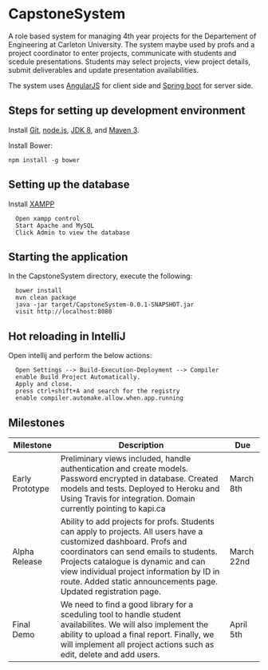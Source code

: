 # CapstoneSystem
A role based system for managing 4th year projects for the Departement of Engineering at Carleton University. The system maybe used by profs and a project coordinator to enter projects, communicate with students and scedule presentations. Students may select projects, view project details, submit deliverables and update presentation availabilities.

The system uses [AngularJS](http://angularjs.org) for client side and [Spring boot](https://projects.spring.io/spring-boot/) for server side.


##	Steps for setting up development environment
Install [Git](http://git-scm.com), [node.js](http://nodejs.org), [JDK 8](https://www.java.com), and [Maven 3](http://maven.apache.org/).


Install Bower:

    npm install -g bower

##	Setting up the database
Install [XAMPP](https://www.apachefriends.org/download.html)

      Open xampp control
      Start Apache and MySQL
      Click Admin to view the database

## Starting the application

In the CapstoneSystem directory, execute the following:

      bower install
      mvn clean package
      java -jar target/CapstoneSystem-0.0.1-SNAPSHOT.jar
      visit http://localhost:8080

## Hot reloading in IntelliJ

Open intellij and perform the below actions:

      Open Settings --> Build-Execution-Deployment --> Compiler  
      enable Build Project Automatically.
      Apply and close.
      press ctrl+shift+A and search for the registry
      enable compiler.automake.allow.when.app.running
      
      
 ## Milestones

| Milestone       | Description                                                                                                                                                                      | Due        |
|-----------------|----------------------------------------------------------------------------------------------------------------------------------------------------------------------------------|------------|
| Early Prototype | Preliminary views included, handle authentication and create models. Password encrypted in database. Created models and tests. Deployed to Heroku and Using Travis for integration.  Domain currently pointing to kapi.ca | March 8th  |
| Alpha Release   | Ability to add projects for profs. Students can apply to projects. All users have a customized dashboard. Profs and coordinators can send emails to students. Projects catalogue is dynamic and can view individual project information by ID in route. Added static announcements page. Updated registration page.  | March 22nd |
| Final Demo      | We need to find a good library for a sceduling tool to handle student availabilites. We will also implement the ability to upload a final report. Finally, we will implement all project actions such as edit, delete and add users. | April 5th  |
